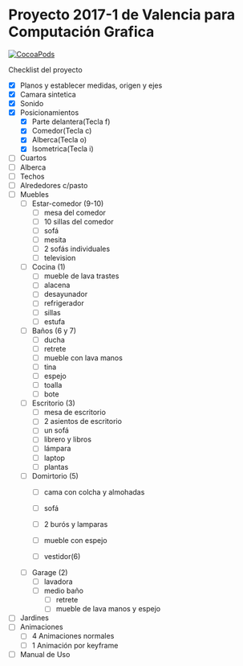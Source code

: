 ﻿# Proyecto 2017-1 de Valencia para Computación Grafica
[![CocoaPods](https://img.shields.io/cocoapods/l/AFNetworking.svg)]()

Checklist del proyecto
- [X] Planos y establecer medidas, origen y ejes
- [X] Camara sintetica 
- [X] Sonido
- [X] Posicionamientos
	- [X] Parte delantera(Tecla f)
	- [X] Comedor(Tecla c) 
	- [X] Alberca(Tecla o)
	- [X] Isometrica(Tecla i)
- [ ] Cuartos
- [ ] Alberca
- [ ] Techos
- [ ] Alrededores c/pasto
- [ ] Muebles
    - [ ] Estar-comedor (9-10)
        - [ ] mesa del comedor
         - [ ] 10 sillas del comedor
         - [ ] sofá
         - [ ] mesita
         - [ ] 2 sofás individuales
         - [ ] television
         
    - [ ] Cocina (1)
        - [ ] mueble de lava trastes   
        - [ ] alacena
        - [ ] desayunador
        - [ ] refrigerador
        - [ ] sillas
        - [ ] estufa

    - [ ] Baños (6 y 7)
        - [ ] ducha
        - [ ] retrete
        - [ ] mueble con lava manos
        - [ ] tina
        - [ ] espejo
        - [ ] toalla
        - [ ] bote 
        
    - [ ] Escritorio (3)
        - [ ] mesa de escritorio
        - [ ] 2 asientos de escritorio
        - [ ] un sofá
        - [ ] librero y libros
        - [ ] lámpara
        - [ ] laptop
        - [ ] plantas
        
    - [ ] Domirtorio (5)
        - [ ] cama con colcha y almohadas
        - [ ] sofá
        - [ ] 2 burós y lamparas
        - [ ] mueble con espejo
        - [ ] vestidor(6)
         
        
    - [ ] Garage (2) 
        - [ ] lavadora
        - [ ] medio baño
            - [ ] retrete
            - [ ] mueble de lava manos y espejo
- [ ] Jardines
- [ ] Animaciones
	- [ ] 4 Animaciones normales
	- [ ] 1 Animación por keyframe
- [ ] Manual de Uso